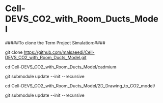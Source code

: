 # Cell-DEVS_CO2_with_Room_Ducts_Model


#####To clone the Term Project Simulation:####

git clone https://github.com/malsaeedi/Cell-DEVS_CO2_with_Room_Ducts_Model.git

cd Cell-DEVS_CO2_with_Room_Ducts_Model/cadmium

git submodule update --init --recursive

cd Cell-DEVS_CO2_with_Room_Ducts_Model/2D_Drawing_to_CO2_model/

git submodule update --init --recursive
